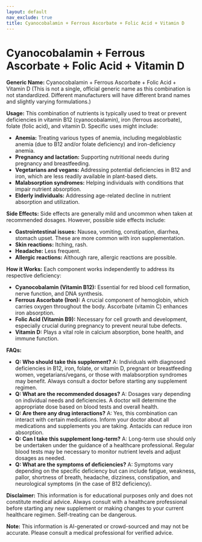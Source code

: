 ```yaml
---
layout: default
nav_exclude: true
title: Cyanocobalamin + Ferrous Ascorbate + Folic Acid + Vitamin D
---
```


# Cyanocobalamin + Ferrous Ascorbate + Folic Acid + Vitamin D

**Generic Name:** Cyanocobalamin + Ferrous Ascorbate + Folic Acid + Vitamin D (This is not a single, official generic name as this combination is not standardized. Different manufacturers will have different brand names and slightly varying formulations.)


**Usage:** This combination of nutrients is typically used to treat or prevent deficiencies in vitamin B12 (cyanocobalamin), iron (ferrous ascorbate), folate (folic acid), and vitamin D.  Specific uses might include:

* **Anemia:**  Treating various types of anemia, including megaloblastic anemia (due to B12 and/or folate deficiency) and iron-deficiency anemia.
* **Pregnancy and lactation:** Supporting nutritional needs during pregnancy and breastfeeding.
* **Vegetarians and vegans:** Addressing potential deficiencies in B12 and iron, which are less readily available in plant-based diets.
* **Malabsorption syndromes:** Helping individuals with conditions that impair nutrient absorption.
* **Elderly individuals:** Addressing age-related decline in nutrient absorption and utilization.


**Side Effects:** Side effects are generally mild and uncommon when taken at recommended dosages. However, possible side effects include:

* **Gastrointestinal issues:** Nausea, vomiting, constipation, diarrhea, stomach upset.  These are more common with iron supplementation.
* **Skin reactions:** Itching, rash.
* **Headache:**  Less frequent.
* **Allergic reactions:** Although rare, allergic reactions are possible.


**How it Works:** Each component works independently to address its respective deficiency:

* **Cyanocobalamin (Vitamin B12):** Essential for red blood cell formation, nerve function, and DNA synthesis.
* **Ferrous Ascorbate (Iron):**  A crucial component of hemoglobin, which carries oxygen throughout the body. Ascorbate (vitamin C) enhances iron absorption.
* **Folic Acid (Vitamin B9):** Necessary for cell growth and development, especially crucial during pregnancy to prevent neural tube defects.
* **Vitamin D:** Plays a vital role in calcium absorption, bone health, and immune function.


**FAQs:**

* **Q: Who should take this supplement?** A: Individuals with diagnosed deficiencies in B12, iron, folate, or vitamin D, pregnant or breastfeeding women, vegetarians/vegans, or those with malabsorption syndromes may benefit.  Always consult a doctor before starting any supplement regimen.
* **Q: What are the recommended dosages?** A: Dosages vary depending on individual needs and deficiencies. A doctor will determine the appropriate dose based on blood tests and overall health.
* **Q: Are there any drug interactions?** A:  Yes, this combination can interact with certain medications.  Inform your doctor about all medications and supplements you are taking.  Antacids can reduce iron absorption.
* **Q: Can I take this supplement long-term?** A: Long-term use should only be undertaken under the guidance of a healthcare professional.  Regular blood tests may be necessary to monitor nutrient levels and adjust dosages as needed.
* **Q: What are the symptoms of deficiencies?** A: Symptoms vary depending on the specific deficiency but can include fatigue, weakness, pallor, shortness of breath, headache, dizziness, constipation, and neurological symptoms (in the case of B12 deficiency).


**Disclaimer:** This information is for educational purposes only and does not constitute medical advice. Always consult with a healthcare professional before starting any new supplement or making changes to your current healthcare regimen.  Self-treating can be dangerous.


**Note:** This information is AI-generated or crowd-sourced and may not be accurate. Please consult a medical professional for verified advice.